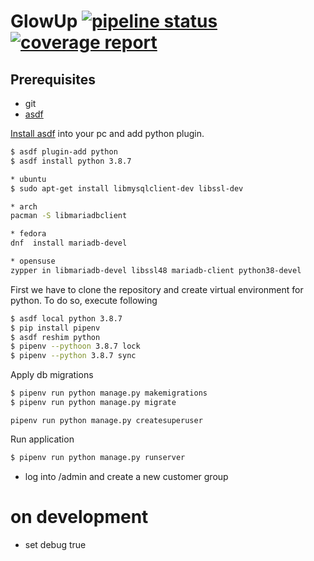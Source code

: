 # GlowUp [![pipeline status](https://gitlab.com/5theta/glowup/badges/master/pipeline.svg)](https://gitlab.com/5theta/glowup/commits/master) [![coverage report](https://gitlab.com/5theta/glowup/badges/master/coverage.svg)](https://gitlab.com/5theta/glowup/commits/master)

## Prerequisites

- git
- [asdf](https://asdf-vm.com/#/core-manage-asdf-vm)

[Install asdf](https://asdf-vm.com/#/core-manage-asdf-vm) into your pc and add python plugin.

```sh
$ asdf plugin-add python
$ asdf install python 3.8.7

* ubuntu
$ sudo apt-get install libmysqlclient-dev libssl-dev

* arch
pacman -S libmariadbclient

* fedora
dnf  install mariadb-devel

* opensuse
zypper in libmariadb-devel libssl48 mariadb-client python38-devel

```
First we have to clone the repository and create virtual environment for python.
To do so, execute following

```sh
$ asdf local python 3.8.7
$ pip install pipenv
$ asdf reshim python 
$ pipenv --pythoon 3.8.7 lock
$ pipenv --python 3.8.7 sync
```

Apply db migrations

```sh
$ pipenv run python manage.py makemigrations
$ pipenv run python manage.py migrate
```

```
pipenv run python manage.py createsuperuser

```

Run application

```sh
$ pipenv run python manage.py runserver
```

* log into /admin and create a new customer group

# on development
* set debug true
